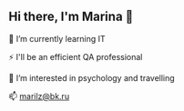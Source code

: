 ## Hi there, I'm Marina  👋

 🌱 I’m currently learning IT 
 
 ⚡ I'll be an efficient QA professional
 
 🙂 I’m interested in psychology and travelling
 
 📫 marilz@bk.ru
